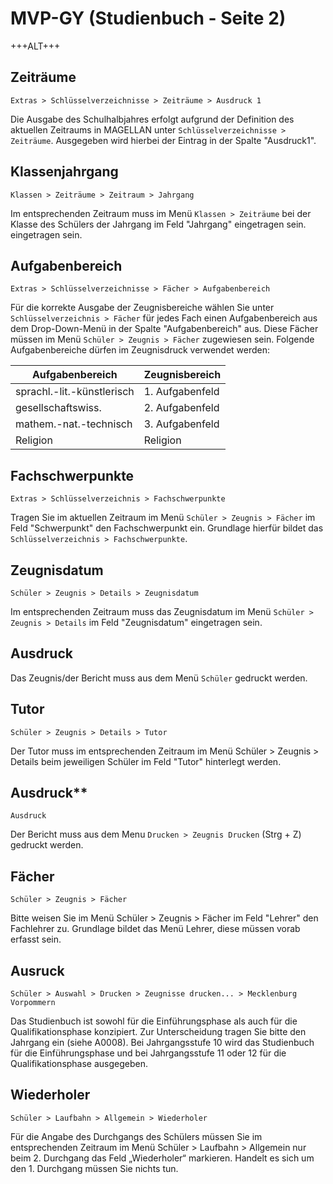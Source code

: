 ﻿# MVP-GY (Studienbuch - Seite 2)

+++ALT+++

## Zeiträume

`Extras > Schlüsselverzeichnisse > Zeiträume > Ausdruck 1`

Die Ausgabe des Schulhalbjahres erfolgt aufgrund der Definition des aktuellen Zeitraums in MAGELLAN unter `Schlüsselverzeichnisse > Zeiträume`. Ausgegeben wird hierbei der Eintrag in der Spalte "Ausdruck1".

## Klassenjahrgang

`Klassen > Zeiträume > Zeitraum > Jahrgang`

Im entsprechenden Zeitraum muss im Menü `Klassen > Zeiträume` bei der Klasse des Schülers der Jahrgang im Feld "Jahrgang" eingetragen sein. eingetragen sein.

## Aufgabenbereich

`Extras > Schlüsselverzeichnisse > Fächer > Aufgabenbereich`

Für die korrekte Ausgabe der Zeugnisbereiche wählen Sie unter `Schlüsselverzeichnis > Fächer` für jedes Fach einen Aufgabenbereich aus dem Drop-Down-Menü in der Spalte "Aufgabenbereich" aus. Diese Fächer müssen im Menü `Schüler > Zeugnis > Fächer` zugewiesen sein. Folgende Aufgabenbereiche dürfen im Zeugnisdruck verwendet werden:

Aufgabenbereich|  Zeugnisbereich
--|--
sprachl.-lit.-künstlerisch | 1. Aufgabenfeld
gesellschaftswiss. | 2. Aufgabenfeld
mathem.-nat.-technisch | 3. Aufgabenfeld
Religion | Religion

## Fachschwerpunkte

`Extras > Schlüsselverzeichnis > Fachschwerpunkte`

Tragen Sie im aktuellen Zeitraum im Menü `Schüler > Zeugnis > Fächer` im Feld "Schwerpunkt" den Fachschwerpunkt ein. Grundlage hierfür bildet das `Schlüsselverzeichnis > Fachschwerpunkte`.

## Zeugnisdatum

`Schüler > Zeugnis > Details > Zeugnisdatum`

Im entsprechenden Zeitraum muss das Zeugnisdatum im Menü `Schüler > Zeugnis > Details` im Feld "Zeugnisdatum" eingetragen sein.

## Ausdruck

Das Zeugnis/der Bericht muss aus dem Menü `Schüler` gedruckt werden.

## Tutor

`Schüler > Zeugnis > Details > Tutor`

Der Tutor muss im entsprechenden Zeitraum im Menü Schüler > Zeugnis > Details beim jeweiligen Schüler im Feld "Tutor" hinterlegt werden.

## Ausdruck** 

`Ausdruck`

Der Bericht muss aus dem Menu `Drucken > Zeugnis Drucken` (Strg + Z) gedruckt werden.

## Fächer

`Schüler > Zeugnis > Fächer`

Bitte weisen Sie im Menü Schüler > Zeugnis > Fächer im Feld "Lehrer" den Fachlehrer zu. Grundlage bildet das Menü Lehrer, diese müssen vorab erfasst sein.

## Ausruck

`Schüler > Auswahl > Drucken > Zeugnisse drucken... > Mecklenburg Vorpommern`

Das Studienbuch ist sowohl für die Einführungsphase als auch für die Qualifikationsphase konzipiert. Zur Unterscheidung tragen Sie bitte den Jahrgang ein (siehe A0008). Bei  Jahrgangsstufe 10 wird das Studienbuch für die Einführungsphase und bei Jahrgangsstufe 11 oder 12 für die Qualifikationsphase ausgegeben.

## Wiederholer

`Schüler > Laufbahn > Allgemein > Wiederholer`

Für die Angabe des Durchgangs des Schülers müssen Sie im entsprechenden Zeitraum im Menü Schüler > Laufbahn > Allgemein nur beim 2. Durchgang das Feld „Wiederholer“ markieren.  Handelt es sich um den 1. Durchgang müssen Sie nichts tun.